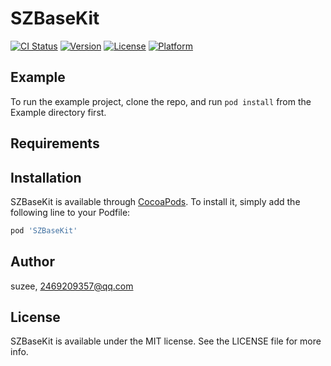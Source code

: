 # SZBaseKit

[![CI Status](https://img.shields.io/travis/suzee/SZBaseKit.svg?style=flat)](https://travis-ci.org/suzee/SZBaseKit)
[![Version](https://img.shields.io/cocoapods/v/SZBaseKit.svg?style=flat)](https://cocoapods.org/pods/SZBaseKit)
[![License](https://img.shields.io/cocoapods/l/SZBaseKit.svg?style=flat)](https://cocoapods.org/pods/SZBaseKit)
[![Platform](https://img.shields.io/cocoapods/p/SZBaseKit.svg?style=flat)](https://cocoapods.org/pods/SZBaseKit)

## Example

To run the example project, clone the repo, and run `pod install` from the Example directory first.

## Requirements

## Installation

SZBaseKit is available through [CocoaPods](https://cocoapods.org). To install
it, simply add the following line to your Podfile:

```ruby
pod 'SZBaseKit'
```

## Author

suzee, 2469209357@qq.com

## License

SZBaseKit is available under the MIT license. See the LICENSE file for more info.
